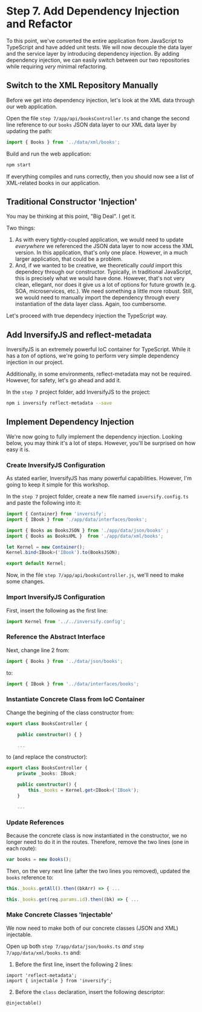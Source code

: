 # Step 7. Add Dependency Injection and Refactor
To this point, we've converted the entire application from JavaScript to TypeScript and have added unit tests.  We will now decouple the data layer and the service layer by introducing dependency injection.  By adding dependency injection, we can easily switch between our two repositories while requiring _very_ minimal refactoring.

## Switch to the XML Repository Manually
Before we get into dependency injection, let's look at the XML data through our web application.

Open the file `step 7/app/api/booksController.ts` and change the second line reference to our `books` JSON data layer to our XML data layer by updating the path:
```ts
import { Books } from '../data/xml/books';
```

Build and run the web application:
```bash
npm start
```

If everything compiles and runs correctly, then you should now see a list of XML-related books in our application.

## Traditional Constructor 'Injection'
You may be thinking at this point, "Big Deal".  I get it.  

Two things:

  1. As with every tightly-coupled application, we would need to update _everywhere_ we referenced the JSON data layer to now access the XML version.  In this application, that's only one place.  However, in a much larger application, that could be a problem.
  2. And, if we wanted to be creative, we theoretically _could_ import this dependecy through our constructor.  Typically, in traditional JavaScript, this is precisely what we would have done.  However, that's not very clean, ellegant, nor does it give us a lot of options for future growth (e.g. SOA, microservices, etc.). We need something a little more robust. Still, we would need to manually import the dependency through every instantiation of the data layer class. Again, too cumbersome.

Let's proceed with true dependecy injection the TypeScript way.

## Add InversifyJS and reflect-metadata
InversifyJS is an extremely powerful IoC container for TypeScript.  While it has a _ton_ of options, we're going to perform very simple dependency injection in our project.

Additionally, in some environments, reflect-metadata may not be required.  However, for safety, let's go ahead and add it.

In the `step 7` project folder, add InversifyJS to the project:
```bash
npm i inversify reflect-metadata --save
```

## Implement Dependency Injection
We're now going to fully implement the dependency injection.  Looking below, you may think it's a lot of steps.  However, you'll be surprised on how easy it is.

### Create InversifyJS Configuration
As stated earlier, InversifyJS has many powerful capabilities.  However, I'm going to keep it simple for this workshop.

In the `step 7` project folder, create a new file named `inversify.config.ts` and paste the following into it:
```ts
import { Container} from 'inversify';
import { IBook } from './app/data/interfaces/books';

import { Books as BooksJSON } from './app/data/json/books' ;
import { Books as BooksXML }  from './app/data/xml/books';

let Kernel = new Container();
Kernel.bind<IBook>('IBook').to(BooksJSON);

export default Kernel;
```

Now, in the file `step 7/app/api/booksController.js`, we'll need to make some changes.

### Import InversifyJS Configuration
First, insert the following as the first line:
```ts
import Kernel from '../../inversify.config';
```

### Reference the Abstract Interface
Next, change line 2 from:
```ts
import { Books } from '../data/json/books';
```
to:
```ts
import { IBook } from '../data/interfaces/books';
```

### Instantiate Concrete Class from IoC Container
Change the begining of the class constructor from:
```ts
export class BooksController {

    public constructor() { }

    ...
```
to (and replace the constructor):
```ts
export class BooksController {
    private _books: IBook;

    public constructor() { 
        this._books = Kernel.get<IBook>('IBook');
    }

    ...
```

### Update References
Because the concrete class is now instantiated in the constructor, we no longer need to do it in the routes. Therefore, remove the two lines (one in each route):
```ts
var books = new Books();
```

Then, on the very next line (after the two lines you removed), updated the `books` reference to:
```ts
this._books.getAll().then((bkArr) => { ...

this._books.get(req.params.id).then((bk) => { ...
```

### Make Concrete Classes 'Injectable'
We now need to make both of our concrete classes (JSON and XML) injectable.

Open up both `step 7/app/data/json/books.ts` _and_ `step 7/app/data/xml/books.ts` and:

  1. Before the first line, insert the following 2 lines:
  ```tsc
  import 'reflect-metadata';
  import { injectable } from 'inversify';
  ```
  2. Before the `class` declaration, insert the following descriptor:
  ```tsc
  @injectable()
  ```